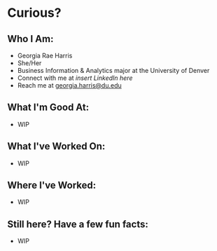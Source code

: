 <h1>Curious?</h1>

<h2>Who I Am:</h2>

- Georgia Rae Harris
- She/Her
- Business Information & Analytics major at the University of Denver
- Connect with me at _insert LinkedIn here_
- Reach me at georgia.harris@du.edu

<h2>What I'm Good At:</h2>

- WIP

<h2> What I've Worked On:</h2>

- WIP

<h2> Where I've Worked:</h2>

- WIP

<h2> Still here? Have a few fun facts:</h2>

- WIP


<!--
**GeorgiaHarris/GeorgiaHarris** is a ✨ _special_ ✨ repository because its `README.md` (this file) appears on your GitHub profile.

Here are some ideas to get you started:

- 🔭 I’m currently working on ...
- 🌱 I’m currently learning ...
- 👯 I’m looking to collaborate on ...
- 🤔 I’m looking for help with ...
- 💬 Ask me about ...
- 📫 How to reach me: ...
- 😄 Pronouns: ...
- ⚡ Fun fact: ...
-->
